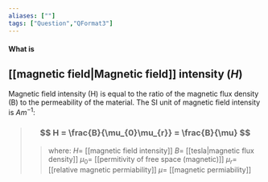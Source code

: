 ```yaml
---
aliases: [""]
tags: ["Question","QFormat3"]
---
```


#### What is
## [[magnetic field|Magnetic field]] intensity ($H$)
Magnetic field intensity (H) is equal to the ratio of the magnetic flux density  (B) to the permeability  of the material. The SI unit of magnetic field intensity is $Am^{-1}$:

> ### $$ H = \frac{B}{\mu_{0}\mu_{r}} = \frac{B}{\mu} $$ 
>> where:
>> $H=$ [[magnetic field intensity]]
>> $B=$ [[tesla|magnetic flux density]]
>> $\mu_{0}=$ [[permitivity of free space (magnetic)]]
>> $\mu_{r}=$ [[relative magnetic permiability]]
>> $\mu=$ [[magnetic permiability]]